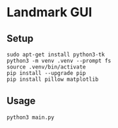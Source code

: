 # Landmark GUI

## Setup

```
sudo apt-get install python3-tk
python3 -m venv .venv --prompt fs
source .venv/bin/activate
pip install --upgrade pip
pip install pillow matplotlib
```

## Usage

```
python3 main.py
```
